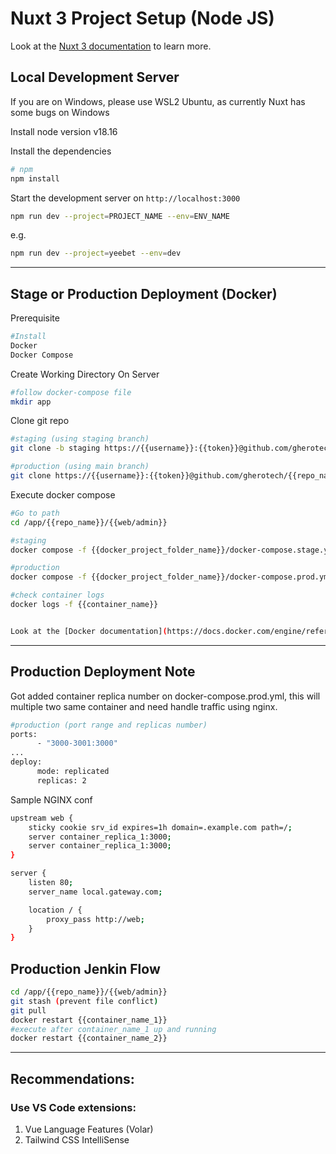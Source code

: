 # Nuxt 3 Project Setup (Node JS)

Look at the [Nuxt 3 documentation](https://nuxt.com/docs/getting-started/introduction) to learn more.

## Local Development Server

If you are on Windows, please use WSL2 Ubuntu, as currently Nuxt has some bugs on Windows

Install node version v18.16

Install the dependencies

```bash
# npm
npm install
```

Start the development server on `http://localhost:3000`
```bash
npm run dev --project=PROJECT_NAME --env=ENV_NAME
```

e.g.
```bash
npm run dev --project=yeebet --env=dev
```

----------------------------------------------------------

## Stage or Production Deployment (Docker)

Prerequisite

```bash
#Install
Docker
Docker Compose
```

Create Working Directory On Server

```bash
#follow docker-compose file
mkdir app
```

Clone git repo

```bash
#staging (using staging branch)
git clone -b staging https://{{username}}:{{token}}@github.com/gherotech/{{repo_name}}.git

#production (using main branch)
git clone https://{{username}}:{{token}}@github.com/gherotech/{{repo_name}}.git
```

Execute docker compose

```bash
#Go to path
cd /app/{{repo_name}}/{{web/admin}}

#staging 
docker compose -f {{docker_project_folder_name}}/docker-compose.stage.yml up -d

#production 
docker compose -f {{docker_project_folder_name}}/docker-compose.prod.yml up -d

#check container logs
docker logs -f {{container_name}}


Look at the [Docker documentation](https://docs.docker.com/engine/reference/commandline/docker/) to learn more.
```

----------------------------------------------------------

## Production Deployment Note

Got added container replica number on docker-compose.prod.yml, this will multiple two same container and need handle traffic using nginx.

```bash
#production (port range and replicas number)
ports:
      - "3000-3001:3000"
...
deploy:
      mode: replicated
      replicas: 2  
```

Sample NGINX conf

```bash
upstream web {
    sticky cookie srv_id expires=1h domain=.example.com path=/;
    server container_replica_1:3000;
    server container_replica_1:3000;
}

server {
    listen 80;
    server_name local.gateway.com;

    location / {
        proxy_pass http://web;
    }
}
```

## Production Jenkin Flow

```bash
cd /app/{{repo_name}}/{{web/admin}}
git stash (prevent file conflict)
git pull
docker restart {{container_name_1}}
#execute after container_name_1 up and running
docker restart {{container_name_2}}
```
     

----------------------------------------------------------


## Recommendations:

### Use VS Code extensions:

1. Vue Language Features (Volar)
2. Tailwind CSS IntelliSense